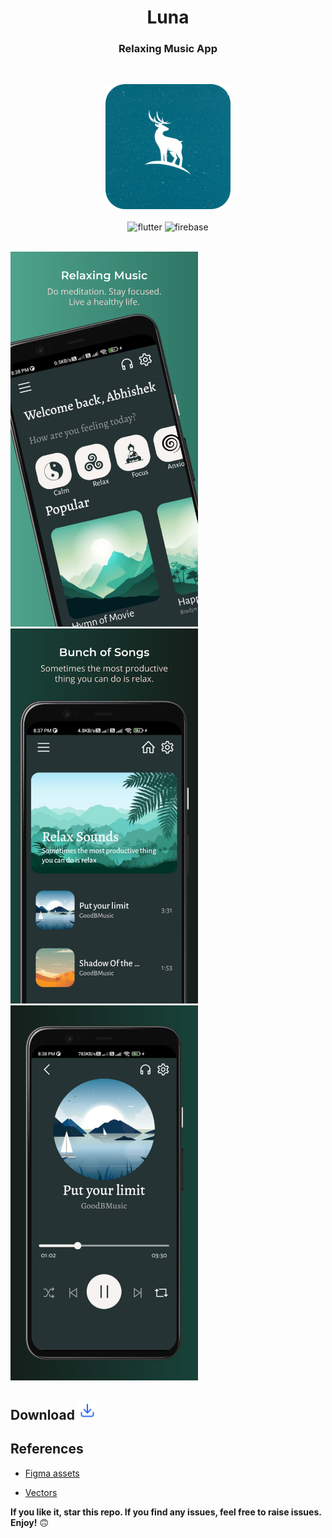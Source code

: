 <h1 align="center">Luna</h1> 

<h3 align="center">Relaxing Music App</h3>
<br>

<p align="center">
<img width="200" src="README_Assets/icon.png" alt="logo">
  <br><br>
  <img src="https://img.shields.io/badge/Flutter-%2302569B.svg?style=for-the-badge&logo=Flutter&logoColor=white" alt="flutter">
  <img  src="https://img.shields.io/badge/firebase-%23039BE5.svg?style=for-the-badge&logo=firebase" alt="firebase">
  <br><br>
  
</p>

<a href="url"><img src="README_Assets/ss1.png" height="auto" width="300"></a>    <a href="url"><img src="README_Assets/ss2.png" height="auto" width="300"></a> <a href="url"><img src="README_Assets/ss3.png" height="auto" width="300"></a>

## Download [<img  src="README_Assets/download.png" alt="Download" width=30>](https://github.com/iamAbhishekkumar/Luna/releases/tag/v0.0.1)

## References

* [Figma assets](https://www.figma.store/download/medic-free-meditation-app-for-figma/)

* [Vectors](https://www.freepik.com/free-vector)

**If you like it, star this repo. If you find any issues, feel free to raise issues. Enjoy!** :upside_down_face:

